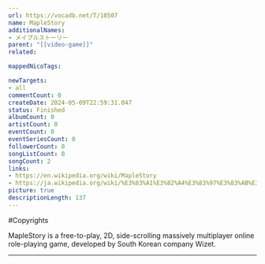 ```yaml
---
url: https://vocadb.net/T/10507
name: MapleStory
additionalNames: 
- メイプルストーリー
parent: "[[video-game]]"
related:

mappedNicoTags:

newTargets:
- all
commentCount: 0
createDate: 2024-05-09T22:59:31.047
status: Finished
albumCount: 0
artistCount: 0
eventCount: 0
eventSeriesCount: 0
followerCount: 0
songListCount: 0
songCount: 2
links: 
- https://en.wikipedia.org/wiki/MapleStory
- https://ja.wikipedia.org/wiki/%E3%83%A1%E3%82%A4%E3%83%97%E3%83%AB%E3%82%B9%E3%83%88%E3%83%BC%E3%83%AA%E3%83%BC
picture: true
descriptionLength: 137
---
```


#Copyrights

MapleStory is a free-to-play, 2D, side-scrolling massively multiplayer online role-playing game, developed by South Korean company Wizet.

---

